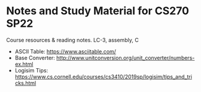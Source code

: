 # Notes and Study Material for CS270 SP22
Course resources &amp; reading notes. LC-3, assembly, C

- ASCII Table: https://www.asciitable.com/
- Base Converter: http://www.unitconversion.org/unit_converter/numbers-ex.html
- Logisim Tips: https://www.cs.cornell.edu/courses/cs3410/2019sp/logisim/tips_and_tricks.html
